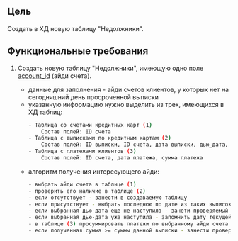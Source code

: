 ## Цель
Создать в ХД новую таблицу "Недолжники".

## Функциональные требования
1. Создать новую таблицу "Недолжники", имеющую одно поле <a href="#">account_id</a> (айди счета). 

   - данные для заполнения - айди счетов клиентов, у которых нет на сегодняшний день просроченной выписки
   - указанную информацию нужно выделить из трех, имеющихся в ХД таблиц:
     ```sh
     - Таблица со счетами кредитных карт (1)
         Состав полей: ID счета
     - Таблица с выписками по кредитным картам (2)
         Состав полей: ID выписки, ID счета, дата выписки, дью_дата, сумма выписки
     - Таблица с платежами клиентов (3)
         Состав полей: ID счета, дата платежа, сумма платежа
     ```
   - алгоритм получения интересующего айди:
     ```sh
     - выбрать айди счета в таблице (1) 
     - проверить его наличие в таблице (2)
     - если отсутствует - занести в создаваемую таблицу 
     - если присутствует - выбрать последнюю по дате из таких выписок (относящуюся к выбранному айди) и запомнить дью-дату
     - если выбранная дью-дата еще не наступила - занети проверяемый айди счета в создаваемую таблицу
     - если выбранная дью-дата уже наступила - запомнить дату текущей выписки 
     - в таблице (3) просуммировать платежи по выбранному айди счета в период с даты рассмотренной выписки по ее дью-дату
     - если полученная сумма >= суммы данной выписки - занести проверяемый айди счета в создаваемую таблицу
     ```
